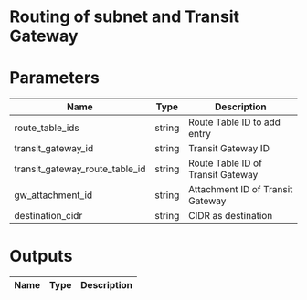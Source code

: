 # Routing of subnet and Transit Gateway

# Parameters
|  Name  |  Type  | Description  |
| ---- | ---- | ---- |
| route_table_ids | string | Route Table ID to add entry |
| transit_gateway_id | string | Transit Gateway ID |
| transit_gateway_route_table_id | string | Route Table ID of Transit Gateway |
| gw_attachment_id | string | Attachment ID of Transit Gateway |
| destination_cidr | string | CIDR as destination |

# Outputs
|  Name  |  Type  | Description  |
| ---- | ---- | ---- |
